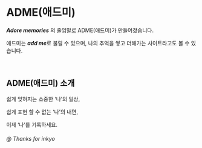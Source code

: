 # ADME(애드미)

***Adore memories*** 의 줄임말로 ADME(애드미)가 만들어졌습니다.

애드미는 ***add me***로 불릴 수 있으며, 나의 추억을 쌓고 더해가는 사이트라고도 볼 수 있습니다.   

<br>

## ADME(애드미) 소개
쉽게 잊혀지는 소중한 ‘나’의 일상, 

쉽게 표현 할 수 없는 ‘나’의 내면, 

이제 ‘나’를 기록하세요.


###### @ Thanks for inkyo
